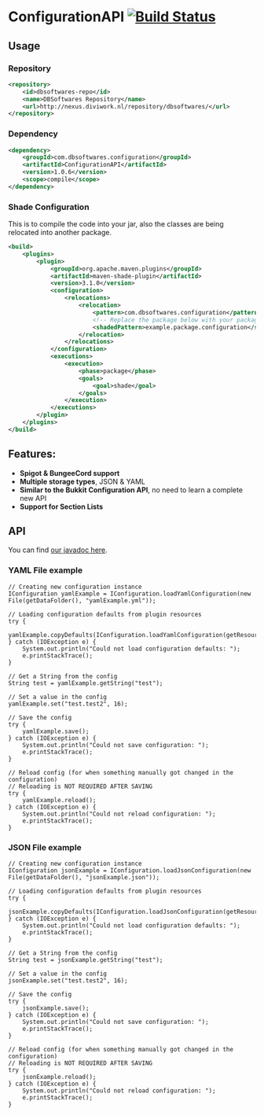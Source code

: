 ConfigurationAPI [![Build Status](https://ci.dbsoftwares.eu/job/ConfigurationAPI/badge/icon)](https://ci.dbsoftwares.eu/job/ConfigurationAPI)
=========

## Usage
### Repository
```xml
<repository>
    <id>dbsoftwares-repo</id>
    <name>DBSoftwares Repository</name>
    <url>http://nexus.diviwork.nl/repository/dbsoftwares/</url>
</repository>
```

### Dependency
```xml
<dependency>
    <groupId>com.dbsoftwares.configuration</groupId>
    <artifactId>ConfigurationAPI</artifactId>
    <version>1.0.6</version>
    <scope>compile</scope>
</dependency>
```

### Shade Configuration
This is to compile the code into your jar, also the classes are being relocated into another package.
```xml
<build>
    <plugins>
        <plugin>
            <groupId>org.apache.maven.plugins</groupId>
            <artifactId>maven-shade-plugin</artifactId>
            <version>3.1.0</version>
            <configuration>
                <relocations>
                    <relocation>
                        <pattern>com.dbsoftwares.configuration</pattern>
                        <!-- Replace the package below with your package -->
                        <shadedPattern>example.package.configuration</shadedPattern>
                    </relocation>
                </relocations>
            </configuration>
            <executions>
                <execution>
                    <phase>package</phase>
                    <goals>
                        <goal>shade</goal>
                    </goals>
                </execution>
            </executions>
        </plugin>
    </plugins>
</build>
```

## Features:
- **Spigot & BungeeCord support**
- **Multiple storage types**, JSON & YAML
- **Similar to the Bukkit Configuration API**, no need to learn a complete new API
- **Support for Section Lists**

## API
You can find [our javadoc here](https://ci.dbsoftwares.eu/job/ConfigurationAPI/javadoc/).

### YAML File example
```
// Creating new configuration instance
IConfiguration yamlExample = IConfiguration.loadYamlConfiguration(new File(getDataFolder(), "yamlExample.yml"));
​
// Loading configuration defaults from plugin resources
try {
    yamlExample.copyDefaults(IConfiguration.loadYamlConfiguration(getResourceAsStream("yamlExample.yml")));
} catch (IOException e) {
    System.out.println("Could not load configuration defaults: ");
    e.printStackTrace();
}
​
// Get a String from the config
String test = yamlExample.getString("test");
​
// Set a value in the config
yamlExample.set("test.test2", 16);
​
// Save the config
try {
    yamlExample.save();
} catch (IOException e) {
    System.out.println("Could not save configuration: ");
    e.printStackTrace();
}
​
// Reload config (for when something manually got changed in the configuration)
// Reloading is NOT REQUIRED AFTER SAVING
try {
    yamlExample.reload();
} catch (IOException e) {
    System.out.println("Could not reload configuration: ");
    e.printStackTrace();
}
```

### JSON File example
```
// Creating new configuration instance
IConfiguration jsonExample = IConfiguration.loadJsonConfiguration(new File(getDataFolder(), "jsonExample.json"));
​
// Loading configuration defaults from plugin resources
try {
    jsonExample.copyDefaults(IConfiguration.loadJsonConfiguration(getResourceAsStream("jsonExample.json")));
} catch (IOException e) {
    System.out.println("Could not load configuration defaults: ");
    e.printStackTrace();
}
​
// Get a String from the config
String test = jsonExample.getString("test");
​
// Set a value in the config
jsonExample.set("test.test2", 16);
​
// Save the config
try {
    jsonExample.save();
} catch (IOException e) {
    System.out.println("Could not save configuration: ");
    e.printStackTrace();
}
​
// Reload config (for when something manually got changed in the configuration)
// Reloading is NOT REQUIRED AFTER SAVING
try {
    jsonExample.reload();
} catch (IOException e) {
    System.out.println("Could not reload configuration: ");
    e.printStackTrace();
}
```
